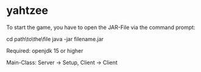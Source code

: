 # yahtzee

To start the game, you have to open the JAR-File via the command prompt:

cd path\to\the\file
java -jar filename.jar

Required:
openjdk 15 or higher

Main-Class:
Server -> Setup,
Client -> Client
